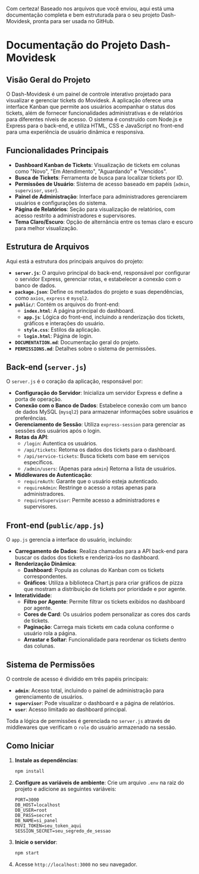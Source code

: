 Com certeza\! Baseado nos arquivos que você enviou, aqui está uma documentação completa e bem estruturada para o seu projeto Dash-Movidesk, pronta para ser usada no GitHub.

# Documentação do Projeto Dash-Movidesk

## Visão Geral do Projeto

O Dash-Movidesk é um painel de controle interativo projetado para visualizar e gerenciar tickets do Movidesk. A aplicação oferece uma interface Kanban que permite aos usuários acompanhar o status dos tickets, além de fornecer funcionalidades administrativas e de relatórios para diferentes níveis de acesso. O sistema é construído com Node.js e Express para o back-end, e utiliza HTML, CSS e JavaScript no front-end para uma experiência de usuário dinâmica e responsiva.

## Funcionalidades Principais

  * **Dashboard Kanban de Tickets**: Visualização de tickets em colunas como "Novo", "Em Atendimento", "Aguardando" e "Vencidos".
  * **Busca de Tickets**: Ferramenta de busca para localizar tickets por ID.
  * **Permissões de Usuário**: Sistema de acesso baseado em papéis (`admin`, `supervisor`, `user`).
  * **Painel de Administração**: Interface para administradores gerenciarem usuários e configurações do sistema.
  * **Página de Relatórios**: Seção para visualização de relatórios, com acesso restrito a administradores e supervisores.
  * **Tema Claro/Escuro**: Opção de alternância entre os temas claro e escuro para melhor visualização.

## Estrutura de Arquivos

Aqui está a estrutura dos principais arquivos do projeto:

  * **`server.js`**: O arquivo principal do back-end, responsável por configurar o servidor Express, gerenciar rotas, e estabelecer a conexão com o banco de dados.
  * **`package.json`**: Define os metadados do projeto e suas dependências, como `axios`, `express` e `mysql2`.
  * **`public/`**: Contém os arquivos do front-end:
      * **`index.html`**: A página principal do dashboard.
      * **`app.js`**: Lógica do front-end, incluindo a renderização dos tickets, gráficos e interações do usuário.
      * **`style.css`**: Estilos da aplicação.
      * **`login.html`**: Página de login.
  * **`DOCUMENTATION.md`**: Documentação geral do projeto.
  * **`PERMISSIONS.md`**: Detalhes sobre o sistema de permissões.

## Back-end (`server.js`)

O `server.js` é o coração da aplicação, responsável por:

  * **Configuração do Servidor**: Inicializa um servidor Express e define a porta de operação.
  * **Conexão com o Banco de Dados**: Estabelece conexão com um banco de dados MySQL (`mysql2`) para armazenar informações sobre usuários e preferências.
  * **Gerenciamento de Sessão**: Utiliza `express-session` para gerenciar as sessões dos usuários após o login.
  * **Rotas da API**:
      * `/login`: Autentica os usuários.
      * `/api/tickets`: Retorna os dados dos tickets para o dashboard.
      * `/api/service-tickets`: Busca tickets com base em serviços específicos.
      * `/admin/users`: (Apenas para `admin`) Retorna a lista de usuários.
  * **Middlewares de Autenticação**:
      * `requireAuth`: Garante que o usuário esteja autenticado.
      * `requireAdmin`: Restringe o acesso a rotas apenas para administradores.
      * `requireSupervisor`: Permite acesso a administradores e supervisores.

## Front-end (`public/app.js`)

O `app.js` gerencia a interface do usuário, incluindo:

  * **Carregamento de Dados**: Realiza chamadas para a API back-end para buscar os dados dos tickets e renderizá-los no dashboard.
  * **Renderização Dinâmica**:
      * **Dashboard**: Popula as colunas do Kanban com os tickets correspondentes.
      * **Gráficos**: Utiliza a biblioteca Chart.js para criar gráficos de pizza que mostram a distribuição de tickets por prioridade e por agente.
  * **Interatividade**:
      * **Filtro por Agente**: Permite filtrar os tickets exibidos no dashboard por agente.
      * **Cores de Card**: Os usuários podem personalizar as cores dos cards de tickets.
      * **Paginação**: Carrega mais tickets em cada coluna conforme o usuário rola a página.
      * **Arrastar e Soltar**: Funcionalidade para reordenar os tickets dentro das colunas.

## Sistema de Permissões

O controle de acesso é dividido em três papéis principais:

  * **`admin`**: Acesso total, incluindo o painel de administração para gerenciamento de usuários.
  * **`supervisor`**: Pode visualizar o dashboard e a página de relatórios.
  * **`user`**: Acesso limitado ao dashboard principal.

Toda a lógica de permissões é gerenciada no `server.js` através de middlewares que verificam o `role` do usuário armazenado na sessão.

## Como Iniciar

1.  **Instale as dependências**:
    ```bash
    npm install
    ```
2.  **Configure as variáveis de ambiente**: Crie um arquivo `.env` na raiz do projeto e adicione as seguintes variáveis:
    ```
    PORT=3000
    DB_HOST=localhost
    DB_USER=root
    DB_PASS=secret
    DB_NAME=si_panel
    MOVI_TOKEN=seu_token_aqui
    SESSION_SECRET=seu_segredo_de_sessao
    ```
3.  **Inicie o servidor**:
    ```bash
    npm start
    ```
4.  Acesse `http://localhost:3000` no seu navegador.
